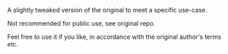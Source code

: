 A slightly tweaked version of the original to meet a specific use-case.

Not recommended for public use, see original repo.

Feel free to use it if you like, in accordance with the original author's terms etc.

